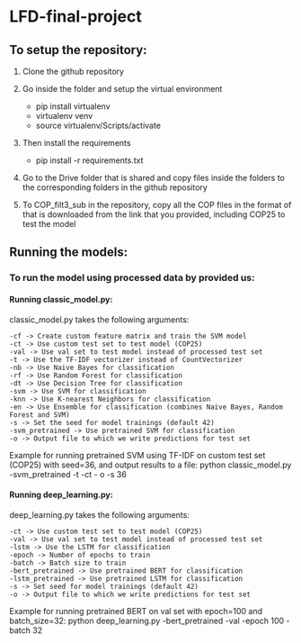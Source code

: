 # LFD-final-project

## To setup the repository:

1) Clone the github repository

2) Go inside the folder and setup the virtual environment
    - pip install virtualenv
    - virtualenv venv
    - source virtualenv/Scripts/activate

3) Then install the requirements
    - pip install -r requirements.txt

4) Go to the Drive folder that is shared and copy files inside the folders to the corresponding folders in the github repository
5) To COP_filt3_sub in the repository, copy all the COP files in the format of that is downloaded from the link that you provided, including COP25 to test the model


## Running the models:

### To run the model using processed data by provided us:

#### Running classic_model.py:

classic_model.py takes the following arguments:

    -cf -> Create custom feature matrix and train the SVM model
    -ct -> Use custom test set to test model (COP25)
    -val -> Use val set to test model instead of processed test set
    -t -> Use the TF-IDF vectorizer instead of CountVectorizer
    -nb -> Use Naive Bayes for classification
    -rf -> Use Random Forest for classification
    -dt -> Use Decision Tree for classification
    -svm -> Use SVM for classification
    -knn -> Use K-nearest Neighbors for classification
    -en -> Use Ensemble for classification (combines Naive Bayes, Random Forest and SVM)
    -s -> Set the seed for model trainings (default 42)
    -svm_pretrained -> Use pretrained SVM for classification
    -o -> Output file to which we write predictions for test set
    

Example for running pretrained SVM using TF-IDF on custom test set (COP25) with seed=36, and output results to a file: python classic_model.py -svm_pretrained -t -ct - o -s 36

#### Running deep_learning.py:

deep_learning.py takes the following arguments:

    -ct -> Use custom test set to test model (COP25)
    -val -> Use val set to test model instead of processed test set
    -lstm -> Use the LSTM for classification
    -epoch -> Number of epochs to train
    -batch -> Batch size to train
    -bert_pretrained -> Use pretrained BERT for classification
    -lstm_pretrained -> Use pretrained LSTM for classification
    -s -> Set seed for model trainings (default 42)
    -o -> Output file to which we write predictions for test set
   
Example for running pretrained BERT on val set with epoch=100 and batch_size=32: python deep_learning.py -bert_pretrained -val -epoch 100 -batch 32

